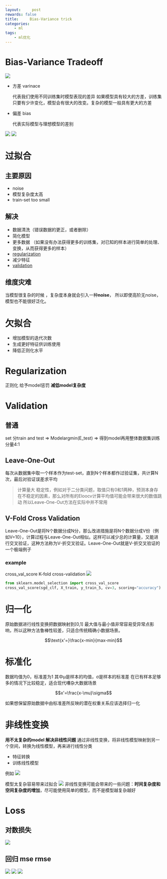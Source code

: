 ```yaml
---
layout:     post
rewards: false
title:     Bias-Variance trick
categories:
    - ml
tags:
    - ml优化
---
```

# Bias-Variance Tradeoff
![](https://ws1.sinaimg.cn/large/006tNbRwly1fvlsl4yrwej31kw0aojt0.jpg)
- 方差  varinace

    代表我们使用不同训练集时模型表现的差异
    如果模型具有较大的方差，训练集只要有少许变化，模型会有很大的改变。复杂的模型一般具有更大的方差
- 偏差 bias

    代表实际模型与理想模型的差别

<span class='gp-2'>
    <img src='https://ws1.sinaimg.cn/large/006tNbRwgy1fvlsmh6znpj30x80pcdgh.jpg' />
    <img src='https://ws2.sinaimg.cn/large/006tNbRwgy1fvlsmabzqtj30su0kw74v.jpg' />
</span>

# 过拟合

## 主要原因
- noise
- 模型复杂度太高
- train-set too small

## 解决
- 数据清洗（错误数据的更正，或者删除）
- 简化模型
- 更多数据 （如果没有办法获得更多的训练集，对已知的样本进行简单的处理、变换，从而获得更多的样本）
- [regularization](#regularization)
- 减少特征
- [validation](#validation)

## 维度灾难 
当模型很复杂的时候 ，复杂度本身就会引入一种**noise**，
所以即使高阶无noise，模型也不能很好泛化。

# 欠拟合
- 增加模型的迭代次数
- 生成更好特征供训练使用
- 降低正则化水平

# Regularization
正则化 给予model惩罚 **减低model复杂度**

# Validation
## 普通
set 分train and test => Modelargmin(E_test) => 得到model再用整体数据集训练 分量4:1

## Leave-One-Out

每次从数据集中取一个样本作为test-set，直到N个样本都作过验证集，共计算N次，最后对验证误差求平均

>计算量大 
稳定性，例如对于二分类问题，取值只有0和1两种，预测本身存在不稳定的因素，那么对所有的Eloocv计算平均值可能会带来很大的数值跳动
所以Leave-One-Out方法在实际中并不常用

## V-Fold Cross Validation

Leave-One-Out是将N个数据分成N分，那么改进措施是将N个数据分成V份（例如V=10），计算过程与Leave-One-Out相似。这样可以减少总的计算量，又能进行交叉验证，这种方法称为V-折交叉验证。Leave-One-Out就是V-折交叉验证的一个极端例子

### example
cross_val_score K-fold cross-validation
![](https://ws1.sinaimg.cn/large/006tNbRwgy1fvlwae5a39j31kw0twdkj.jpg)

```python
from sklearn.model_selection import cross_val_score
cross_val_score(sgd_clf, X_train, y_train_5, cv=3, scoring="accuracy")
```

# 归一化
原始数据进行线性变换把数据映射到[0,1]
最大值与最小值非常容易受异常点影响，所以这种方法鲁棒性较差，只适合传统精确小数据场景。

$$\text{x'=}\frac{x-min}{max-min}$$

# 标准化
数据均值为0，标准差为1 其中μ是样本的均值，σ是样本的标准差 在已有样本足够多的情况下比较稳定，适合现代嘈杂大数据场景

$$x'=\frac{x-\mu}\sigma$$

如果想保留原始数据中由标准差所反映的潜在权重关系应该选择归一化

# 非线性变换
**用不太复杂的model 解决非线性问题**
通过非线性变换，将非线性模型映射到另一个空间，转换为线性模型，再来进行线性分类
- 特征转换
- 训练线性模型

例如
![](https://ws3.sinaimg.cn/large/006tNbRwgy1fvep9slkq7j31bi0esdi0.jpg)

模型太复杂容易带来过拟合
![](https://ws4.sinaimg.cn/large/006tNbRwgy1fvep83x6wpj30ik0cymxk.jpg)
非线性变换可能会带来的一些问题：**时间复杂度和空间复杂度的增加**，尽可能使用简单的模型，而不是模型越复杂越好

# Loss
## 对数损失
![](https://ws3.sinaimg.cn/large/006tNbRwgy1fw6yz3xo0sj313m11otbn.jpg)
## 回归 mse rmse
![](https://ws3.sinaimg.cn/large/006tNbRwgy1fw6yztvrdgj312u0pggmq.jpg)
![](https://ws1.sinaimg.cn/large/006tNbRwgy1fw6z057ku4j314m0tgmzk.jpg)
![](https://ws3.sinaimg.cn/large/006tNbRwgy1fw6z0oqh57j311s0kmq4r.jpg)
